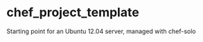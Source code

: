 chef_project_template
=====================

Starting point for an Ubuntu 12.04 server, managed with chef-solo
